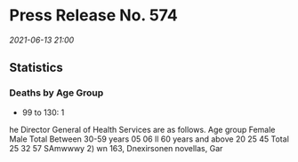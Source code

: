 
# Press Release No. 574
*2021-06-13 21:00*
## Statistics
### Deaths by Age Group
* 99 to 130: 1


he Director General of Health Services are as follows.
Age group Female Male Total
Between 30-59 years 05 06 ll
60 years and above 20 25 45
Total 25 32 57
SAmwwwy 2) wn
163, Dnexirsonen novellas, Gar
    
